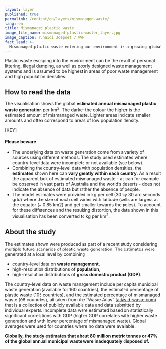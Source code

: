 ```yaml
---
layout: layer
published: true
permalink: /content/en/layers/mismanaged-waste/
lang: en
title: Mismanaged plastic waste
image_file_name: mismanaged-plastic-waster_layer.jpg
image_caption: Yunaidi Joepoet / WWF
fact_lead: >-
  Mismanaged plastic waste entering our environment is a growing global concern. Wind and rain carry it into our rivers and out to sea where it endangers wildlife and can enter the food chain.
---
```


Plastic waste escaping into the environment can be the result of personal littering, illegal dumping, as well as poorly designed waste management systems and is assumed to be highest in areas of poor waste management and high population densities.

## How to read the data

The visualisation shows the global **estimated annual mismanaged plastic waste generation** per km<sup>2</sup>. The darker the colour the higher is the estimated amount of mismanaged waste. Lighter areas indicate smaller amounts and often correspond to areas of low population density.

[KEY]

#### Please beware

* The underlying data on waste generation come from a variety of sources using different methods. The study used estimates where country-level data were incomplete or not available (see below).
* Combining the country-level data with population densities, the **estimates** shown here can **vary greatly within each country**. As a result the apparent lack of estimated mismanaged waste - as can for example be observed in vast parts of Australia and the world’s deserts - does not indicate the absence of data but rather the absence of people.
* The model estimates were provided in kg per cell (30 by 30 arc seconds grid) where the size of each cell varies with latitude (cells are largest at the equator (~ 0.85 km2) and get smaller towards the poles). To account for these differences and the resulting distortion, the data shown in this visualisation has been converted to kg per km<sup>2</sup>.

## About the study

The estimates shown were produced as part of a recent study considering multiple future scenarios of plastic waste generation. The estimates were generated at a local level by combining

* country-level data on **waste management**,
* high-resolution distributions of **population**,
* high-resolution distributions of **gross domestic product (GDP)**.

The country-level data on waste management include per capita municipal waste generation (available for 160 countries), the estimated percentage of plastic waste (105 countries), and the estimated percentage of mismanaged waste (95 countries), all taken from the “Waste Atlas” ([atlas.d-waste.com](http://www.atlas.d-waste.com/)) that is a collection of publicly available data and data submitted by individual experts. Incomplete data were estimated based on statistically significant correlations with GDP (higher GDP correlates with higher waste generation and with lower percentage of mismanaged waste). Global averages were used for countries where no data were available.

**Globally, the study estimates that about 80 million metric tonnes or 47% of the global annual municipal waste were inadequately disposed of.**
